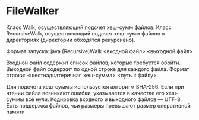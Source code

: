 # FileWalker

Класс Walk, осуществляющий подсчет хеш-сумм файлов.
Класс RecursiveWalk, осуществляющий подсчет хеш-сумм файлов в директориях (директории обходятся рекурсивно).

Формат запуска:
java (Recursive)Walk <входной файл> <выходной файл>

Входной файл содержит список файлов, которые требуется обойти.
Выходной файл содержит  по одной строке для каждого файла. Формат строки:
<шестнадцатеричная хеш-сумма> <путь к файлу>

Для подсчета хеш-суммы используется алгоритм SHA-256.
Если при чтении файла возникают ошибки, указывается в качестве его хеш-суммы все нули.
Кодировка входного и выходного файлов — UTF-8.
Есть поддержка файлов, чьи размеры превышают размер оперативной памяти
